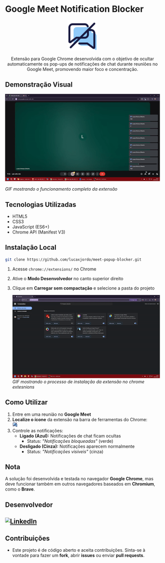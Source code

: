 # Google Meet Notification Blocker

<div align="center">  
  <img src="images/no-popup-96.png" alt="Logo da extensão" width="100"/>  
  
  <p>Extensão para Google Chrome desenvolvida com o objetivo de ocultar automaticamente os pop-ups de notificações de chat durante reuniões no Google Meet, promovendo maior foco e concentração.</p>  
</div>

## Demonstração Visual

![Funcionamento da Extensão](images/funcionamento.gif)

_GIF mostrando o funcionamento completo da extensão_

## Tecnologias Utilizadas

- HTML5
- CSS3
- JavaScript (ES6+)
- Chrome API (Manifest V3)

## Instalação Local

```bash
git clone https://github.com/lucaxjordo/meet-popup-blocker.git
```

1. Acesse `chrome://extensions/` no Chrome
2. Ative o **Modo Desenvolvedor** no canto superior direito
3. Clique em **Carregar sem compactação** e selecione a pasta do projeto

   ![Chrome extensions upload](images/chrome-upload.gif)
   _GIF mostrando o processo de instalação da extensão no chrome extesnions_

## Como Utilizar

1. Entre em uma reunião no **Google Meet**
2. **Localize o ícone** da extensão na barra de ferramentas do Chrome:  
   <img src="images/no-popup-48.png" width="16" alt="Ícone da extensão">
3. Controle as notificações:
   - **Ligado (Azul):** Notificações de chat ficam ocultas
     - Status: _"Notificações bloqueadas"_ (verde)
   - **Desligado (Cinza):** Notificações aparecem normalmente
     - Status: _"Notificações visíveis"_ (cinza)

## Nota

A solução foi desenvolvida e testada no navegador **Google Chrome**, mas deve funcionar também em outros navegadores baseados em **Chromium**, como o **Brave**.

## Desenvolvedor

## [![LinkedIn](https://img.shields.io/badge/LinkedIn:-Lucas_Oliveira-0077B5?style=for-the-badge&logo=linkedin)](https://www.linkedin.com/in/lucasxoliva/)

## Contribuições

- Este projeto é de código aberto e aceita contribuições. Sinta-se à vontade para fazer um **fork**, abrir **issues** ou enviar **pull requests**.

